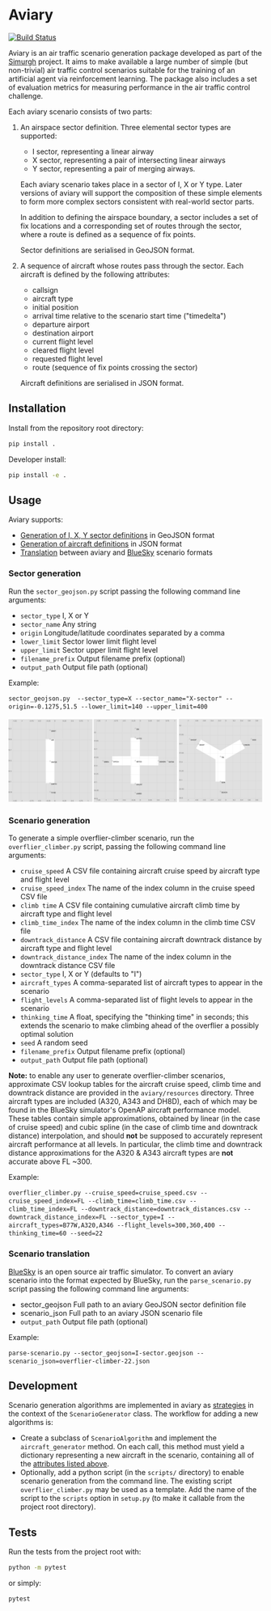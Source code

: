 # Aviary

[![Build Status](https://travis-ci.com/project-bluebird/aviary.svg?branch=develop)](https://travis-ci.com/alan-turing-institute/aviary)

Aviary is an air traffic scenario generation package developed as part of the [Simurgh](https://github.com/alan-turing-institute/simurgh) project. It aims to make available a large number of simple (but non-trivial) air traffic control scenarios suitable for the training of an artificial agent via reinforcement learning. The package also includes a set of evaluation metrics for measuring performance in the air traffic control challenge.

Each aviary scenario consists of two parts:

1. An airspace sector definition. Three elemental sector types are supported:
   - I sector, representing a linear airway
   - X sector, representing a pair of intersecting linear airways
   - Y sector, representing a pair of merging airways.

   Each aviary scenario takes place in a sector of I, X or Y type. Later versions of aviary will support the composition of these simple elements to form more complex sectors consistent with real-world sector parts.

   In addition to defining the airspace boundary, a sector includes a set of fix locations and a corresponding set of routes through the sector, where a route is defined as a sequence of fix points.

   Sector definitions are serialised in GeoJSON format.

1. A sequence of aircraft whose routes pass through the sector. Each aircraft is defined by the following attributes:<a id="aircraft-attributes"></a>
   - callsign
   - aircraft type
   - initial position
   - arrival time relative to the scenario start time ("timedelta")
   - departure airport
   - destination airport
   - current flight level
   - cleared flight level
   - requested flight level
   - route (sequence of fix points crossing the sector)

   Aircraft definitions are serialised in JSON format.

## Installation

Install from the repository root directory:
```bash
pip install .
```

Developer install:
```bash
pip install -e .
```

## Usage

Aviary supports:
  - [Generation of I, X, Y sector definitions](#sector-generation) in GeoJSON format
  - [Generation of aircraft definitions](#scenario-generation) in JSON format
  - [Translation](#scenario-translation) between aviary and [BlueSky](https://github.com/alan-turing-institute/bluesky) scenario formats
<!--  - Calculation of ATC performance metrics. -->

### Sector generation

Run the `sector_geojson.py` script passing the following command line arguments:
 - `sector_type` I, X or Y
 - `sector_name` Any string
 - `origin` Longitude/latitude coordinates separated by a comma
 - `lower_limit` Sector lower limit flight level
 - `upper_limit` Sector upper limit flight level
 - `filename_prefix` Output filename prefix (optional)
 - `output_path` Output file path (optional)

Example:
```
sector_geojson.py  --sector_type=X --sector_name="X-sector" --origin=-0.1275,51.5 --lower_limit=140 --upper_limit=400
```

![I, X, and Y sectors generated in Aviary](./images/aviary_ixy-sectors.png)



### Scenario generation

To generate a simple overflier-climber scenario, run the `overflier_climber.py` script, passing the following command line arguments:
 - `cruise_speed` A CSV file containing aircraft cruise speed by aircraft type and flight level
 - `cruise_speed_index` The name of the index column in the cruise speed CSV file
 - `climb time` A CSV file containing cumulative aircraft climb time by aircraft type and flight level
 - `climb_time_index` The name of the index column in the climb time CSV file
 - `downtrack_distance` A CSV file containing aircraft downtrack distance by aircraft type and flight level
 - `downtrack_distance_index` The name of the index column in the downtrack distance CSV file
 - `sector_type` I, X or Y (defaults to "I")
 - `aircraft_types` A comma-separated list of aircraft types to appear in the scenario
 - `flight_levels` A comma-separated list of flight levels to appear in the scenario
 - `thinking_time` A float, specifying the "thinking time" in seconds; this extends the scenario to make climbing ahead of the overflier a possibly optimal solution
 - `seed` A random seed
 - `filename_prefix` Output filename prefix (optional)
 - `output_path` Output file path (optional)

**Note:** to enable any user to generate overflier-climber scenarios, approximate CSV lookup tables for the aircraft cruise speed, climb time and downtrack distance are provided in the `aviary/resources` directory. Three aircraft types are included (A320, A343 and DH8D), each of which may be found in the BlueSky simulator's OpenAP aircraft performance model. These tables contain simple approximations, obtained by linear (in the case of cruise speed) and cubic spline (in the case of climb time and downtrack distance) interpolation, and should **not** be supposed to accurately represent aircraft performance at all levels. In particular, the climb time and downtrack distance approximations for the A320 & A343 aircraft types are **not** accurate above FL ~300.

Example:
```
overflier_climber.py --cruise_speed=cruise_speed.csv --cruise_speed_index=FL --climb_time=climb_time.csv --climb_time_index=FL --downtrack_distance=downtrack_distances.csv --downtrack_distance_index=FL --sector_type=I --aircraft_types=B77W,A320,A346 --flight_levels=300,360,400 --thinking_time=60 --seed=22
```

### Scenario translation

[BlueSky](https://github.com/alan-turing-institute/bluesky) is an open source air traffic simulator. To convert an aviary scenario into the format expected by BlueSky, run the `parse_scenario.py` script passing the following command line arguments:
 - sector_geojson Full path to an aviary GeoJSON sector definition file
 - scenario_json Full path to an aviary JSON scenario file
 - `output_path` Output file path (optional)

Example:
```
parse-scenario.py --sector_geojson=I-sector.geojson --scenario_json=overflier-climber-22.json
```

<!-- ### Performance metrics (NYI) -->

## Development

Scenario generation algorithms are implemented in aviary as [strategies](https://en.wikipedia.org/wiki/Strategy_pattern) in the context of the `ScenarioGenerator` class. The workflow for adding a new algorithms is:
 - Create a subclass of `ScenarioAlgorithm` and implement the `aircraft_generator` method. On each call, this method must yield a dictionary representing a new aircraft in the scenario, containing all of the [attributes listed above](#aircraft-attributes).
 - Optionally, add a python script (in the `scripts/` directory) to enable scenario generation from the command line. The existing script `overflier_climber.py` may be used as a template. Add the name of the script to the `scripts` option in `setup.py` (to make it callable from the project root directory).


## Tests

Run the tests from the project root with:
```bash
python -m pytest
```

or simply:
```bash
pytest
```